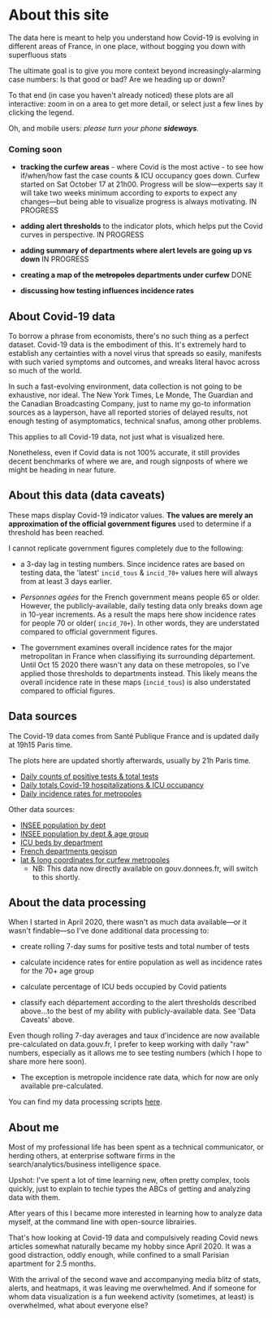 # About this site

The data here is meant to help you understand how Covid-19 is evolving in different areas of France, in one place, without bogging you down with superfluous stats

The ultimate goal is to give you more context beyond increasingly-alarming case numbers: Is that good or bad? Are we heading up or down?

To that end (in case you haven't already noticed) these plots are all interactive: zoom in on a area to get more detail, or select just a few lines by clicking the legend.

Oh, and mobile users: _please turn your phone **sideways**._

### Coming soon

* **tracking the curfew areas** - where Covid is the most active - to see how if/when/how fast the case counts & ICU occupancy goes down. Curfew started on Sat October 17 at 21h00. Progress will be slow—experts say it will take two weeks minimum according to exports to expect any changes—but being able to visualize progress is always motivating. IN PROGRESS

* **adding alert thresholds** to the indicator plots, which helps put the Covid curves in perspective. IN PROGRESS

* **adding summary of departments where alert levels are going up vs down** IN PROGRESS

* **creating a map of the ~~metropoles~~ departments under curfew** DONE

* **discussing how testing influences incidence rates**


## About Covid-19 data

To borrow a phrase from economists, there's no such thing as a perfect dataset. Covid-19 data is the embodiment of this. It's extremely hard to establish any certainties with a novel virus that spreads so easily, manifests with such varied symptoms and outcomes, and wreaks literal havoc across so much of the world.

In such a fast-evolving environment, data collection is not going to be exhaustive, nor ideal. The New York Times, Le Monde, The Guardian and the Canadian Broadcasting Company, just to name my go-to information sources as a layperson, have all reported stories of delayed results, not enough testing of asymptomatics, technical snafus, among other problems.

This applies to all Covid-19 data, not just what is visualized here.

Nonetheless, even if Covid data is not 100% accurate, it still provides decent benchmarks of where we are, and rough signposts of where we might be heading in near future.

## About this data (data caveats)

These maps display Covid-19 indicator values. **The values are merely an approximation of the official government figures** used to determine if a threshold has been reached.

I cannot replicate government figures completely due to the following:

* a 3-day lag in testing numbers. Since incidence rates are based on testing data, the 'latest' `incid_tous` & `incid_70+` values here will always from at least 3 days earlier.


* _Personnes agées_ for the French government means people 65 or older. However, the publicly-available, daily testing data only breaks down age in 10-year increments. As a result the maps here show incidence rates for people 70 or older( `incid_70+`). In other words, they are understated compared to official government figures.


* The government examines overall incidence rates for the major metropolitan in France when classifiying its surrounding département. Until Oct 15 2020 there wasn't any data on these metropoles, so I've applied those thresholds to departments instead. This likely means the overall incidence rate in these maps (`incid_tous`) is also understated compared to official figures.

## Data sources

The Covid-19 data comes from Santé Publique France and is updated daily at 19h15 Paris time.

The plots here are updated shortly afterwards, usually by 21h Paris time.

* [Daily counts of positive tests & total tests](https://www.data.gouv.fr/fr/datasets/donnees-relatives-aux-resultats-des-tests-virologiques-covid-19/)
* [Daily totals Covid-19 hospitalizations & ICU occupancy](https://www.data.gouv.fr/en/datasets/donnees-hospitalieres-relatives-a-lepidemie-de-covid-19/)
* [Daily incidence rates for metropoles](https://www.data.gouv.fr/en/datasets/indicateurs-de-lactivite-epidemique-taux-dincidence-de-lepidemie-de-covid-19-par-metropole)

Other data sources:

* [INSEE population by dept](https://www.insee.fr/fr/statistiques/4265439?sommaire=4265511)
* [INSEE population by dept & age group](https://www.insee.fr/fr/statistiques/1893198)
* [ICU beds by department](https://drees.solidarites-sante.gouv.fr/etudes-et-statistiques/publications/article/nombre-de-lits-de-reanimation-de-soins-intensifs-et-de-soins-continus-en-france)
* [French departments geojson](https://static.data.gouv.fr/resources/carte-des-departements-2-1/20191202-212236/contour-des-departements.geojson)
* [lat & long coordinates for curfew metropoles](https://public.opendatasoft.com/explore/dataset/geoflar-communes-2013/download/?format=geojson&timezone=Europe/Berlin&lang=en)
  * NB: This data now directly available on gouv.donnees.fr, will switch to this shortly.

## About the data processing

When I started in April 2020, there wasn't as much data available—or it wasn't  findable—so I've done additional data processing to:

* create rolling 7-day sums for positive tests and total number of tests

* calculate incidence rates for entire population as well as incidence rates for the 70+ age group

* calculate percentage of ICU beds occupied by Covid patients

* classify each département according to the alert thresholds described above...to the best of my ability with publicly-available data. See 'Data Caveats' above.

Even though rolling 7-day averages and taux d'incidence are now available pre-calculated on data.gouv.fr, I prefer to keep working with daily "raw" numbers, especially as it allows me to see testing numbers (which I hope to share more here soon).

* The exception is metropole incidence rate data, which for now are only available pre-calculated.

You can find my data processing scripts [here](https://github.com/limegimlet/covid19/tree/master).

## About me

Most of my professional life has been spent as a technical communicator, or herding others, at enterprise software firms in the search/analytics/business intelligence space.

Upshot: I've spent a lot of time learning new, often pretty complex, tools quickly, just to explain to techie types the ABCs of getting and analyzing data with them.

After years of this I became more interested in learning how to analyze data myself, at the command line with open-source librairies.

That's how looking at Covid-19 data and compulsively reading Covid news articles somewhat naturally became my hobby since April 2020. It was a good distraction, oddly enough, while confined to a small Parisian apartment for 2.5 months.

With the arrival of the second wave and accompanying media blitz of stats, alerts, and heatmaps, it was leaving me overwhelmed. And if someone for whom data visualization is a fun weekend activity (sometimes, at least) is overwhelmed, what about everyone else?
